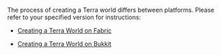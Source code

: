 The process of creating a Terra world differs between platforms. Please refer to your specified version for instructions:

* [Creating a Terra World on Fabric](./Creating-a-Terra-World-on-Fabric)

* [Creating a Terra World on Bukkit](./Creating-a-Terra-World-on-Bukkit)
